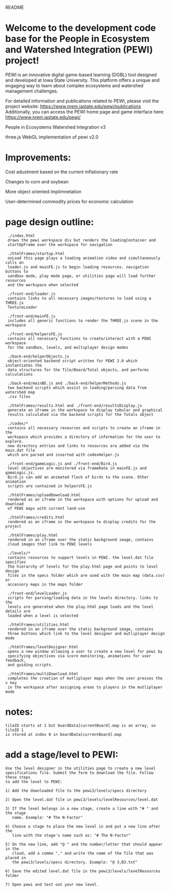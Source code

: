 README

# Welcome to the development code base for the People in Ecosystem and Watershed Integration (PEWI) project!

PEWI is an innovative digital game-based learning (DGBL) tool designed and developed at Iowa State University. This platform offers a unique and engaging way to learn about complex ecosystems and watershed management challenges.

For detailed information and publications related to PEWI, please visit the project website: https://www.nrem.iastate.edu/pewi/publications
Additionally, you can access the PEWI home page and game interface here: https://www.nrem.iastate.edu/pewi/

People in Ecosystems Watershed Integration v3

three.js WebGL implementation of pewi v2.0

# Improvements: 

  Cost adustment based on the current inflationary rate

  Changes to corn and soybean

  More object oriented implimnetation
  
  User-determined commodity prices for economic calculation

# page design outline:
     
     ./index.html
     draws the pewi workspace div but renders the loadingContainer and 
     startUpFrame over the workspace for navigation
     
     ./htmlFrames/startup.html
     onLoad this page plays a loading animation video and simultaneously calls on
     loader.js and mainFE.js to begin loading resources. navigation buttons to
     sandbox mode, play mode page, or utilities page will load further resources
     and the workspace when selected
     
     ./front-end/loader.js
     contains links to all necessary images/textures to load using a THREE.js 
     TextureLoader
     
     ./front-end/mainFE.js
     includes all generic functions to render the THREE.js scene in the workspace
  
     ./front-end/helpersFE.js
     contains all necessary functions to create/interact with a PEWI workspace 
     for the sandbox, levels, and multiplayer design modes
     
     ./back-end/helperObjects.js
     object-oriented backend script written for PEWI 2.0 which instantiates the 
     data structures for the Tile/Board/Total objects, and performs calculations
     
     ./back-end/mainBE.js and ./back-end/helperMethods.js
     two backend scripts which assist in loading/parsing data from watershed map
     .csv files
     
     ./htmlFrames/results.html and ./front-end/resultsDisplay.js
     generate an iFrame in the workspace to display tabular and graphical 
     results calculated via the backend scripts for the Totals object
     
     ./codex/*
     contains all necessary resources and scripts to create an iframe in the 
     workspace which provides a directory of information for the user to explore.
     new directory entries and links to resources are added via the main.dat file
     which are parsed and inserted with codexHelper.js
     
     ./front-end/gameLogic.js and ./front-end/Bird.js
     level objectives are monitored via frameRate in mainFE.js and gameLogic.js.
     Bird.js can add an animated flock of birds to the scene. Other animation 
     scripts are contained in helpersFE.js
       
     ./htmlFrames/uploadDownload.html
     rendered as an iframe in the workspace with options for upload and download 
     of PEWI maps with current land-use
  
     ./htmlFrames/credits.html
     rendered as an iframe in the workspace to display credits for the project

     ./htmlFrames/play.html
     rendered in an iframe over the static background image, contains
     cloud images that link to PEWI levels
     
     ./levels/*
     contains resources to support levels in PEWI. the level.dat file specifies
     the hierarchy of levels for the play.html page and points to level design
     files in the specs folder which are used with the main map (data.csv) or 
     accessory maps in the maps folder
     
     ./front-end/levelLoader.js
     scripts for parsing/loading data in the levels directory. links to the
     levels are generated when the play.html page loads and the level details are
     loaded when a level is selected
     
     ./htmlFrames/utilities.html
     rendered in an iframe over the static background image, contains
     three buttons which link to the level designer and mutliplayer design mode
          
     ./htmlFrames/levelDesigner.html
     opens a new window allowing a user to create a new level for pewi by 
     specifying objectives via score monitoring, animations for user feedback, 
     and guiding scripts.
     
     ./htmlFrames/multiDownload.html
     completes the creation of mutliplayer maps when the user presses the v key
     in the workspace after assigning areas to players in the mutliplayer mode
     

# notes:

    tileID starts at 1 but boardData[currentBoard].map is an array, so tileID 1
    is stored at index 0 in boardData[currentBoard].map
    
# add a stage/level to PEWI:

    Use the level designer in the utilities page to create a new level
    specifications file. Submit the form to download the file. Follow these steps
    to add the level to PEWI:
    
    1) Add the downloaded file to the pewi3/levels/specs directory
    
    2) Open the level.dat file in pewi3/levels/levelResources/level.dat
    
    3) If the level belongs in a new stage, create a line with "# " and the stage
       name. Example: "# The N-Factor"
       
    4) Choose a stage to place the new level in and put a new line after the
       line with the stage's name such as: "# The N-Factor"
       
    5) On the new line, add "@ " and the number/letter that should appear in the 
       cloud, add a comma "," and write the name of the file that was placed in
       the pewi3/levels/specs directory. Example: "@ 3,B3.txt"
       
    6) Save the edited level.dat file in the pewi3/levels/levelResources folder
    
    7) Open pewi and test out your new level.